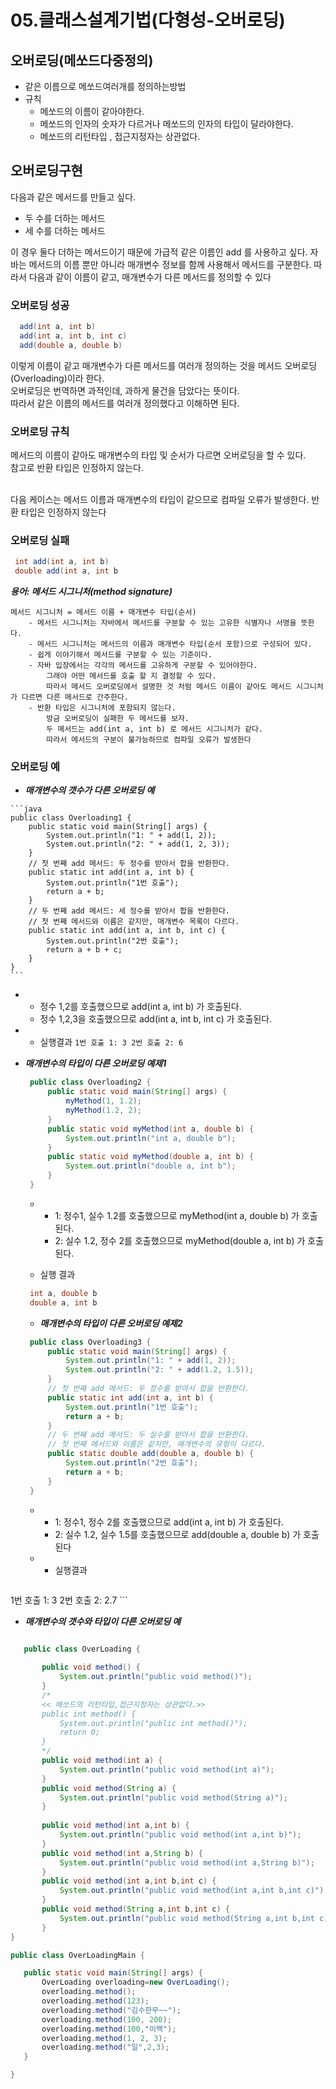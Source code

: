 # 05.클래스설계기법(다형성-오버로딩)

## 오버로딩(메쏘드다중정의)
  - 같은 이름으로 메쏘드여러개를 정의하는방법
  - 규칙
     + 메쏘드의 이름이 같아야한다.
     + 메쏘드의 인자의 숫자가 다르거나 메쏘드의 인자의 타입이 달라야한다.
     + 메쏘드의 리턴타입 , 접근지정자는 상관없다.

 ## 오버로딩구현
 다음과 같은 메서드를 만들고 싶다.
  - 두 수를 더하는 메서드
  - 세 수를 더하는 메서드  

 이 경우 둘다 더하는 메서드이기 때문에 가급적 같은 이름인 add 를 사용하고 싶다.
 자바는 메서드의 이름 뿐만 아니라 매개변수 정보를 함께 사용해서 메서드를 구분한다.
 따라서 다음과 같이 이름이 같고, 매개변수가 다른 메서드를 정의할 수 있다
  ### 오버로딩 성공
  ```java
	add(int a, int b)
	add(int a, int b, int c)
	add(double a, double b)

  ```
   이렇게 이름이 같고 매개변수가 다른 메서드를 여러개 정의하는 것을 메서드 오버로딩(Overloading)이라 한다.<br>
   오버로딩은 번역하면 과적인데, 과하게 물건을 담았다는 뜻이다.<br> 
   따라서 같은 이름의 메서드를 여러개 정의했다고 이해하면 된다.

  ### 오버로딩 규칙
  메서드의 이름이 같아도 매개변수의 타입 및 순서가 다르면 오버로딩을 할 수 있다.<br> 
  참고로 반환 타입은 인정하지 않는다.<br><br>

  다음 케이스는 메서드 이름과 매개변수의 타입이 같으므로 컴파일 오류가 발생한다. 반환 타입은 인정하지 않는다
  ### 오버로딩 실패
   ```java
	int add(int a, int b)
	double add(int a, int b

   ```

***용어: 메서드 시그니처(method signature)***
```
메서드 시그니처 = 메서드 이름 + 매개변수 타입(순서)
	- 메서드 시그니처는 자바에서 메서드를 구분할 수 있는 고유한 식별자나 서명을 뜻한다. 	
	- 메서드 시그니처는 메서드의 이름과 매개변수 타입(순서 포함)으로 구성되어 있다.
	- 쉽게 이야기해서 메서드를 구분할 수 있는 기준이다.  
	- 자바 입장에서는 각각의 메서드를 고유하게 구분할 수 있어야한다.
		그래야 어떤 메서드를 호출 할 지 결정할 수 있다.
		따라서 메서드 오버로딩에서 설명한 것 처럼 메서드 이름이 같아도 메서드 시그니처가 다르면 다른 메서드로 간주한다.
	- 반환 타입은 시그니처에 포함되지 않는다.
		방금 오버로딩이 실패한 두 메서드를 보자. 
		두 메서드는 add(int a, int b) 로 메서드 시그니처가 같다.
		따라서 메서드의 구분이 불가능하므로 컴파일 오류가 발생한다
 ```
 ### 오버로딩 예
   - ***매개변수의 갯수가 다른 오버로딩 예***

    ```java
	public class Overloading1 {
		public static void main(String[] args) {
			System.out.println("1: " + add(1, 2));
			System.out.println("2: " + add(1, 2, 3));
		}
		// 첫 번째 add 메서드: 두 정수를 받아서 합을 반환한다.
		public static int add(int a, int b) {
			System.out.println("1번 호출");
			return a + b;
		}
		// 두 번째 add 메서드: 세 정수를 받아서 합을 반환한다.
		// 첫 번째 메서드와 이름은 같지만, 매개변수 목록이 다르다.
		public static int add(int a, int b, int c) {
			System.out.println("2번 호출");
			return a + b + c;
		}
	}
    ```
   -
     - 정수 1,2를 호출했으므로 add(int a, int b) 가 호출된다.
     - 정수 1,2,3을 호출했으므로 add(int a, int b, int c) 가 호출된다.
   
   -
      - 실행결과
    ```
	1번 호출
	1: 3
	2번 호출
	2: 6
    ```

- ***매개변수의 타입이 다른 오버로딩 예제1***
  
   ```java
	public class Overloading2 {
		public static void main(String[] args) {
			myMethod(1, 1.2);
			myMethod(1.2, 2);
		}
		public static void myMethod(int a, double b) {
			System.out.println("int a, double b");
		}
		public static void myMethod(double a, int b) {
			System.out.println("double a, int b");
		}
	}
   ```
   -
      - 1: 정수1, 실수 1.2를 호출했으므로 myMethod(int a, double b) 가 호출된다.
      - 2: 실수 1.2, 정수 2를 호출했으므로 myMethod(double a, int b) 가 호출된다.
   
   - 실행 결과
          
   ```java
	int a, double b
	double a, int b
   ```
   
   - ***매개변수의 타입이 다른 오버로딩 예제2***

   ```java
	public class Overloading3 {
		public static void main(String[] args) {
			System.out.println("1: " + add(1, 2));
			System.out.println("2: " + add(1.2, 1.5));
		}
		// 첫 번째 add 메서드: 두 정수를 받아서 합을 반환한다.
		public static int add(int a, int b) {
			System.out.println("1번 호출");
			return a + b;
		}
		// 두 번째 add 메서드: 두 실수를 받아서 합을 반환한다.
		// 첫 번째 메서드와 이름은 같지만, 매개변수의 유형이 다르다.
		public static double add(double a, double b) {
			System.out.println("2번 호출");
			return a + b;
		}
	}
   ```

   -
     - 1: 정수1, 정수 2를 호출했으므로 add(int a, int b) 가 호출된다.
     - 2: 실수 1.2, 실수 1.5를 호출했으므로 add(double a, double b) 가 호출된다
  - 
    - 실행결과
     
    ```
1번 호출
1: 3
2번 호출
2: 2.7
    ```

   - ***매개변수의 갯수와 타입이 다른 오버로딩 예***
 ```java

	public class OverLoading {
		
		public void method() {
			System.out.println("public void method()");
		}
		/*
		<< 메쏘드의 리턴타입,접근지정자는 상관없다.>>
		public int method() {
			System.out.println("public int method()");
			return 0;
		}
		*/
		public void method(int a) {
			System.out.println("public void method(int a)");
		}
		public void method(String a) {
			System.out.println("public void method(String a)");
		}
		
		public void method(int a,int b) {
			System.out.println("public void method(int a,int b)");
		}
		public void method(int a,String b) {
			System.out.println("public void method(int a,String b)");
		}
		public void method(int a,int b,int c) {
			System.out.println("public void method(int a,int b,int c)");
		}
		public void method(String a,int b,int c) {
			System.out.println("public void method(String a,int b,int c)");
		}
}

public class OverLoadingMain {

	public static void main(String[] args) {
		OverLoading overloading=new OverLoading();
		overloading.method();
		overloading.method(123);
		overloading.method("김수한무~~");
		overloading.method(100, 200);
		overloading.method(100,"이백");
		overloading.method(1, 2, 3);
		overloading.method("일",2,3);
	}

}
```
